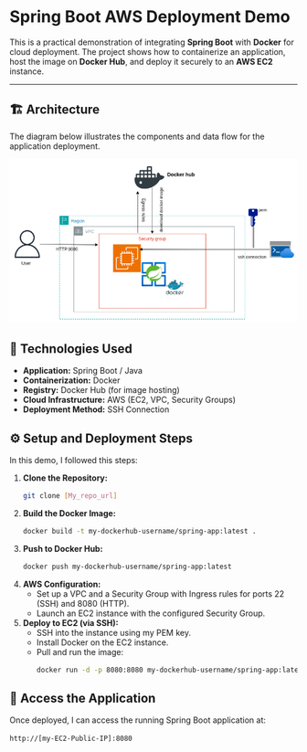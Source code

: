 # Spring Boot AWS Deployment Demo

This is a practical demonstration of integrating **Spring Boot** with **Docker** for cloud deployment. The project shows how to containerize an application, host the image on **Docker Hub**, and deploy it securely to an **AWS EC2** instance.

---

## 🏗️ Architecture

The diagram below illustrates the components and data flow for the application deployment.

![Spring Boot AWS Deployment Architecture](./springboot-aws-deploy.png)

## 🚀 Technologies Used

* **Application:** Spring Boot / Java
* **Containerization:** Docker
* **Registry:** Docker Hub (for image hosting)
* **Cloud Infrastructure:** AWS (EC2, VPC, Security Groups)
* **Deployment Method:** SSH Connection

## ⚙️ Setup and Deployment Steps
In this demo, I followed this steps:

1.  **Clone the Repository:**
    ```bash
    git clone [My_repo_url]
    ```
2.  **Build the Docker Image:**
    ```bash
    docker build -t my-dockerhub-username/spring-app:latest .
    ```
3.  **Push to Docker Hub:**
    ```bash
    docker push my-dockerhub-username/spring-app:latest
    ```
4.  **AWS Configuration:**
    * Set up a VPC and a Security Group with Ingress rules for ports 22 (SSH) and 8080 (HTTP).
    * Launch an EC2 instance with the configured Security Group.
5.  **Deploy to EC2 (via SSH):**
    * SSH into the instance using my PEM key.
    * Install Docker on the EC2 instance.
    * Pull and run the image:
        ```bash
        docker run -d -p 8080:8080 my-dockerhub-username/spring-app:latest
        ```

## 🔗 Access the Application

Once deployed, I can access the running Spring Boot application at:

`http://[my-EC2-Public-IP]:8080`
